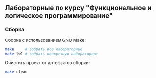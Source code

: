 ## Лабораторные по курсу "Функциональное и логическое программирование"

### Сборка

Сборка с использованием GNU Make:
```bash
make     # собрать все лабораторные
make lw1 # собрать конкретную лабораторную
```

Очистить проект от артефактов сборки:
```bash
make clean
```
